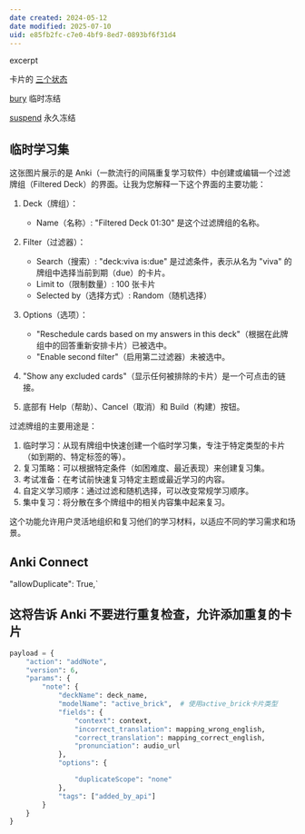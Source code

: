 ```yaml
---
date created: 2024-05-12
date modified: 2025-07-10
uid: e85fb2fc-c7e0-4bf9-8ed7-0893bf6f31d4
---
```


excerpt

<!-- more -->

卡片的 [三个状态](三个状态.md)

[bury](bury.md) 临时冻结

[suspend](suspend.md) 永久冻结

## 临时学习集

这张图片展示的是 Anki（一款流行的间隔重复学习软件）中创建或编辑一个过滤牌组（Filtered Deck）的界面。让我为您解释一下这个界面的主要功能：

1. Deck（牌组）：
   - Name（名称）: "Filtered Deck 01:30" 是这个过滤牌组的名称。

2. Filter（过滤器）：
   - Search（搜索）: "deck:viva is:due" 是过滤条件，表示从名为 "viva" 的牌组中选择当前到期（due）的卡片。
   - Limit to（限制数量）: 100 张卡片
   - Selected by（选择方式）: Random（随机选择）

3. Options（选项）：
   - "Reschedule cards based on my answers in this deck"（根据在此牌组中的回答重新安排卡片）已被选中。
   - "Enable second filter"（启用第二过滤器）未被选中。

4. "Show any excluded cards"（显示任何被排除的卡片）是一个可点击的链接。
5. 底部有 Help（帮助）、Cancel（取消）和 Build（构建）按钮。

过滤牌组的主要用途是：

1. 临时学习：从现有牌组中快速创建一个临时学习集，专注于特定类型的卡片（如到期的、特定标签的等）。
2. 复习策略：可以根据特定条件（如困难度、最近表现）来创建复习集。
3. 考试准备：在考试前快速复习特定主题或最近学习的内容。
4. 自定义学习顺序：通过过滤和随机选择，可以改变常规学习顺序。
5. 集中复习：将分散在多个牌组中的相关内容集中起来复习。

这个功能允许用户灵活地组织和复习他们的学习材料，以适应不同的学习需求和场景。

                

## Anki Connect

"allowDuplicate": True,`

  ## 这将告诉 Anki 不要进行重复检查，允许添加重复的卡片

```python
payload = {
	"action": "addNote",
	"version": 6,
	"params": {
		"note": {
			"deckName": deck_name,
			"modelName": "active_brick",  # 使用active_brick卡片类型
			"fields": {
				"context": context,
				"incorrect_translation": mapping_wrong_english,
				"correct_translation": mapping_correct_english,
				"pronunciation": audio_url
			},
			"options": {

				"duplicateScope": "none" 
			},
			"tags": ["added_by_api"]
		}
	}
}
```
